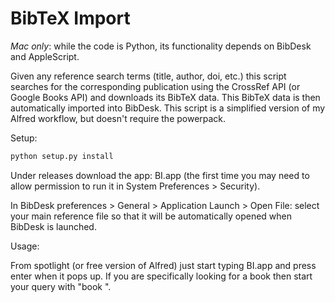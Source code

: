 # BibTeX Import

*Mac only*: while the code is Python, its functionality depends on BibDesk and AppleScript.

Given any reference search terms (title, author, doi, etc.) this script searches for the corresponding publication using the CrossRef API (or Google Books API) and downloads its BibTeX data. This BibTeX data is then automatically imported into BibDesk.  This script is a simplified version of my Alfred workflow, but doesn't require the powerpack.

Setup:

```bash
python setup.py install
```

Under releases download the app: BI.app (the first time you may need to allow permission to run it in System Preferences > Security).

In BibDesk preferences > General > Application Launch > Open File: select your main reference file so that it will be automatically opened when BibDesk is launched.

Usage:

From spotlight (or free version of Alfred) just start typing BI.app and press enter when it pops up.  If you are specifically looking for a book then start your query with "book ".  

